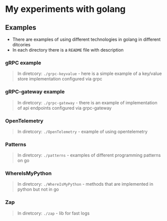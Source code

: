 # My experiments with golang

## Examples

- There are examples of using different technologies in golang in different ditcories
- In each directory there is a `README` file with description

### gRPC example

> In diretcory: `./grpc-keyvalue` - here is a simple example of a key/value store implementation configured via grpc

### gRPC-gateway example

> In diretcory: `./grpc-gateway` - there is an example of implementation of api endpoints configured via grpc-gateway

### OpenTelemetry

> In diretcory: `./OpenTelemetry` - example of using opentelemetry 

### Patterns

> In diretcory: `./patterns` - examples of different programming patterns on go

### WhereIsMyPython

> In diretcory: `./WhereIsMyPython` - methods that are implemented in python but not in go

### Zap

> In diretcory: `./zap` - lib for fast logs
